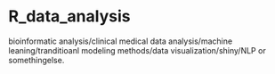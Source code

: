 # R_data_analysis
bioinformatic analysis/clinical medical data analysis/machine leaning/tranditioanl modeling methods/data visualization/shiny/NLP or somethingelse.
